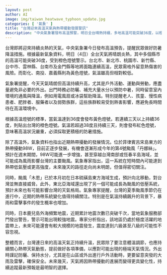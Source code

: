 ```yaml
---
layout: post
author: AI
image: img/taiwan_heatwave_typhoon_update.jpg
categories: [ '氣象' ]
title: "台灣迎來高溫天氣與熱帶擾動發展警訊"  
description: "中央氣象署發布高溫預警，明日全台晴熱持續，多地高溫可能突破36度，以橙色燈號警示，提醒民眾防曬補水並留意熱傷害。同時，熱帶擾動98W有望形成今年第4號颱風‘丹娜絲’，對台灣產生風雨威脅。除了高溫外，日本鹿兒島外海頻繁地震，地震次數已破千，警示可能發生較強地震。民眾應持續關注天氣變化，提前做好相關準備，確保安全。"
---
```

台灣即將迎來持續炎熱的天氣，中央氣象署今日發布高溫預告，提醒民眾做好防暑降溫措施。根據最新氣象資料，明日（4日）全台天氣將晴朗炎熱，其中多個縣市的高溫可能突破36度，受到橙色燈號警示。台北市、新北市、桃園市、新竹縣、台中市、雲林縣、台南市及金門縣等地將面臨連續高溫，民眾需格外留意熱傷害的風險。而彰化、南投、嘉義縣則為黃色燈號，氣溫雖高但相對較低。

氣象署提醒，今天天氣晴朗但高溫持續升高，尤其是戶外活動、運動與勞動，應盡量避免非必要的外出。出門時務必防曬、補充大量水分以預防中暑，同時留意室內環境的通風與降溫，例如用電風扇或冰袋幫助降溫。特別提醒老人、孩童、慢性病患者、肥胖者、服藥者以及弱勢族群，這些族群較易受到熱害影響，應避免長時間待在高溫環境中。

根據高溫燈號的標準，當氣溫達到36度會發布黃色燈號，若連續三天以上持續36度，則貼出台灣的橙色燈號。氣溫若超過38度且持續三天，則會發布紅色燈號，意味著高溫狀況嚴重，必須採取更積極的防暑措施。

除了高溫外，氣象資料也指出近期熱帶擾動的發展情況。位於菲律賓呂宋島東方的熱帶擾動98W，目前正逐步發展，有機會逐漸形成今年的第4號颱風「丹娜絲」。預計在週末期間，98W可能進一步增強，甚至穿越台灣南部或恆春半島海域，並可能成為風雨影響台灣的主要颱風。氣象專家指出，這一系統在短時間內可能達到熱帶低氣壓或更高強度，未來幾天的路徑走向尚未明朗，但值得密切關注。

同時，颱風「木恩」已於本月初在日本硫磺島東方海域生成，預計向北移動，對台灣並無直接威脅。此外，東北亞海域還出現了另一個可能成長為颱風的低壓系統，預計未來也有可能影響台灣的天氣格局。氣象專家提醒，台灣的夏季颱風季節仍在進行中，近期的熱帶系統變化值得持續關注。特別是在氣溫持續飆升的背景下，暴雨和雷擊事件的發生概率也增加。

同時，日本鹿兒島外海頻繁地震，近期累計地震次數已突破千次，當地氣象服務部門發出警告，警示可能出現較強地震。專家分析指出，該地區仍處於極度活躍的地震帶上，未來可能還會有較大規模的地震發生，震度達到六級甚至八級的可能性不容忽視。

整體而言，台灣連日來的高溫天氣正持續升溫，民眾除了要注意體溫調節，也應持續關心熱帶天氣動態，提前做好各項準備，以應對可能出現的極端天氣情況。外出時謹記防曬、保持水分，尤其是在山區或外出進行戶外活動時，更要留意突發的大雨及雷擊，確保安全。未來幾天，天氣將因熱帶擾動的進展而變得更具變化性，持續追蹤最新預報是最明智的選擇。